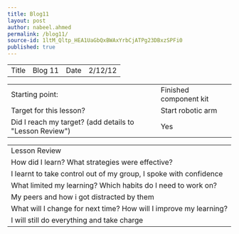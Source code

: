 ```yaml
---
title: Blog11
layout: post
author: nabeel.ahmed
permalink: /blog11/
source-id: 1ltM_Qltp_HEA1UaGbQxBWAxYrbCjATPg23DBxzSPFi0
published: true
---
```

<table>
  <tr>
    <td>Title</td>
    <td>Blog 11</td>
    <td>Date</td>
    <td>2/12/12</td>
  </tr>
</table>


<table>
  <tr>
    <td>Starting point:</td>
    <td>Finished component kit</td>
  </tr>
  <tr>
    <td>Target for this lesson?</td>
    <td>Start robotic arm</td>
  </tr>
  <tr>
    <td>Did I reach my target? 
(add details to "Lesson Review")</td>
    <td> Yes </td>
  </tr>
</table>


<table>
  <tr>
    <td>Lesson Review</td>
  </tr>
  <tr>
    <td>How did I learn? What strategies were effective? </td>
  </tr>
  <tr>
    <td>I learnt to take control out of my group, I spoke with confidence</td>
  </tr>
  <tr>
    <td>What limited my learning? Which habits do I need to work on? </td>
  </tr>
  <tr>
    <td>My peers and how i got distracted by them</td>
  </tr>
  <tr>
    <td>What will I change for next time? How will I improve my learning?</td>
  </tr>
  <tr>
    <td>I will still do everything and take charge</td>
  </tr>
</table>



